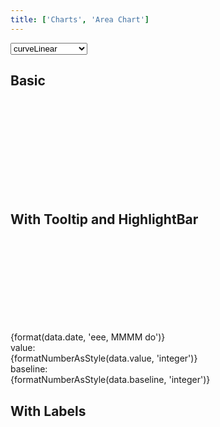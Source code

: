 ```yaml
---
title: ['Charts', 'Area Chart']
---
```


<script lang="ts">
	import { scaleTime } from 'd3-scale';
	import { curveLinear, curveStepAfter, curveBumpX, curveMonotoneX } from 'd3-shape';
	import { format } from 'date-fns';
	import { formatDate, PeriodType } from 'svelte-ux/utils/date';
	import { formatNumberAsStyle } from 'svelte-ux/utils/number';

	import Chart, { Svg } from '$lib/components/Chart.svelte';
	import Area from '$lib/components/Area.svelte';
	import AxisX from '$lib/components/AxisX.svelte';
	import AxisY from '$lib/components/AxisY.svelte';
	import Baseline from '$lib/components/Baseline.svelte';
	import HighlightBar from '$lib/components/HighlightBar.svelte';
	import HighlightLine from '$lib/components/HighlightLine.svelte';
	import Label from '$lib/components/Label.svelte';
	import Path from '$lib/components/Path.svelte';
	import Threshold from '$lib/components/Threshold.svelte';
	import Tooltip from '$lib/components/Tooltip.svelte';

	import Preview from '$lib/docs/Preview.svelte';
	import { createDateSeries } from '$lib/utils/genData';

	let selectedCurve = curveLinear;

	const data = createDateSeries({ min: 50, max: 100, value: 'integer', keys: ['value', 'baseline'] });
</script>

<select bind:value={selectedCurve}>
  <option value={curveLinear}>curveLinear</option>
  <option value={curveStepAfter}>curveStepAfter</option>
  <option value={curveBumpX}>curveBumpX</option>
  <option value={curveMonotoneX}>curveMonotoneX</option>
</select>

## Basic

<Preview>
	<div class="h-[300px] p-4 border rounded">
		<Chart
			{data}
			x="date"
			xScale={scaleTime()}
			y={['value', 'baseline']}
			yDomain={[0, null]}
			yNice
			padding={{ left: 16, bottom: 24 }}
		>
			<Svg>
				<AxisY gridlines />
				<AxisX formatTick={(d) => formatDate(d, PeriodType.Day, 'short')} />
				<Baseline x y />
				<Threshold curve={selectedCurve}>
					<g
						slot="pathAbove"
						let:areaPathData
						let:clipPath
						let:linePathData
					>
						<Path pathData={linePathData} color="black" width="1.5" />
						<Area
							pathData={areaPathData}
							{clipPath}
							color="var(--color-green-500)"
						/>
					</g>
					<g
						slot="pathBelow"
						let:areaPathData
						let:clipPath
						let:linePathData
					>
						<Path
							pathData={linePathData}
							color="black"
							width="1"
							stroke-dasharray="4"
						/>
						<Area
							pathData={areaPathData}
							{clipPath}
							color="var(--color-red-500)"
						/>
					</g>
				</Threshold>
			</Svg>
		</Chart>
	</div>
</Preview>

## With Tooltip and HighlightBar

<Preview>
	<div class="h-[300px] p-4 border rounded">
		<Chart
			{data}
			x="date"
			xScale={scaleTime()}
			y={['value', 'baseline']}
			yDomain={[0, null]}
			yNice
			padding={{ left: 16, bottom: 24 }}
		>
			<Svg>
				<AxisY gridlines />
				<AxisX formatTick={(d) => formatDate(d, PeriodType.Day, 'short')} />
				<Baseline x y />
				<Threshold curve={curveStepAfter}>
					<g
						slot="pathAbove"
						let:areaPathData
						let:clipPath
						let:linePathData
					>
						<Path pathData={linePathData} color="black" width="1.5" />
						<Area
							pathData={areaPathData}
							{clipPath}
							color="var(--color-green-500)"
						/>
					</g>
					<g
						slot="pathBelow"
						let:areaPathData
						let:clipPath
						let:linePathData
					>
						<Path
							pathData={linePathData}
							color="black"
							width="1"
							stroke-dasharray="4"
						/>
						<Area
							pathData={areaPathData}
							{clipPath}
							color="var(--color-red-500)"
						/>
					</g>
				</Threshold>
			</Svg>
			<Tooltip findTooltipData="left" let:data>
				<div class="tooltip">
					<div class="tooltip-header">
						{format(data.date, 'eee, MMMM do')}
					</div>
					<div class="grid grid-cols-[1fr,auto] gap-x-2 gap-y-1 items-center">
						<div class="tooltip-label">value:</div>
						<div class="tooltip-value">
							{formatNumberAsStyle(data.value, 'integer')}
						</div>
						<div class="tooltip-label">baseline:</div>
						<div class="tooltip-value">
							{formatNumberAsStyle(data.baseline, 'integer')}
						</div>
					</div>
				</div>
				<g slot="highlight">
					<HighlightBar {data} />
				</g>
			</Tooltip>
		</Chart>
	</div>
</Preview>

## With Labels

<Preview>
	<div class="h-[300px] p-4 border rounded">
		<Chart
			{data}
			x="date"
			xScale={scaleTime()}
			y={['value', 'baseline']}
			yDomain={[0, null]}
			yNice
			padding={{ left: 16, bottom: 24 }}
		>
			<Svg>
				<AxisY gridlines />
				<AxisX formatTick={(d) => formatDate(d, PeriodType.Day, 'short')} />
				<Baseline x y />
				<Threshold curve={curveStepAfter}>
					<g
						slot="pathAbove"
						let:areaPathData
						let:clipPath
						let:linePathData
					>
						<Path pathData={linePathData} color="black" width="1.5" />
						<Area
							pathData={areaPathData}
							{clipPath}
							color="var(--color-green-500)"
						/>
					</g>
					<g
						slot="pathBelow"
						let:areaPathData
						let:clipPath
						let:linePathData
					>
						<Path
							pathData={linePathData}
							color="black"
							width="1"
							stroke-dasharray="4"
						/>
						<Area
							pathData={areaPathData}
							{clipPath}
							color="var(--color-red-500)"
						/>
					</g>
				</Threshold>
				<Label formatStyle="integer" />
			</Svg>
		</Chart>
	</div>
</Preview>

<style lang="postcss">
	.tooltip {
		@apply bg-gray-900/90 backdrop-filter backdrop-blur-[2px] text-white rounded elevation-1 px-2 py-1;
	}
	.tooltip-header {
		@apply text-center font-semibold pb-1 whitespace-nowrap;
	}
	.tooltip-label {
		@apply text-xs text-white/75 text-right whitespace-nowrap;
	}
	.tooltip-value {
		@apply text-sm text-right;
	}
	.tooltip-separator {
		@apply rounded bg-white/50 my-1;
		grid-column: 1 / -1;
		height: 2px;
	}
</style>
